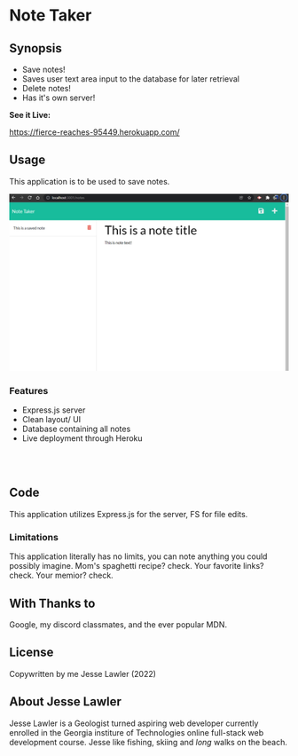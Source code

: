 
# **Note Taker** 

## Synopsis

* Save notes!
* Saves user text area input to the database for later retrieval
* Delete notes! 
* Has it's own server! 

**See it Live:** 

https://fierce-reaches-95449.herokuapp.com/

## Usage

This application is to be used to save notes. 
<br>


![Site overview image](./public/assets/images/SiteImage.png)

### Features

* Express.js server
* Clean layout/ UI
* Database containing all notes
* Live deployment through Heroku
<br>
<br>

## Code

This application utilizes Express.js for the server, FS for file edits.  

### Limitations

This application literally has no limits, you can note anything you could possibly imagine. Mom's spaghetti recipe? check. Your favorite links? check. Your memior? check.

## With Thanks to

Google, my discord classmates, and the ever popular MDN. 

## License

Copywritten by me Jesse Lawler (2022)

## About Jesse Lawler

Jesse Lawler is a Geologist turned aspiring web developer currently enrolled in the Georgia institure of Technologies online full-stack web development course. Jesse like fishing, skiing and _long_ walks on the beach. 
